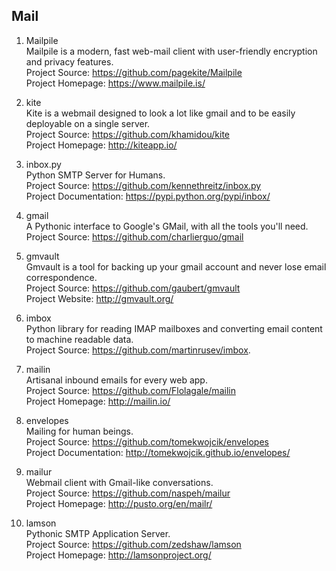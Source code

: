 ## Mail  

1. Mailpile  
Mailpile is a modern, fast web-mail client with user-friendly encryption and privacy features.  
Project Source: https://github.com/pagekite/Mailpile  
Project Homepage: https://www.mailpile.is/

1. kite  
Kite is a webmail designed to look a lot like gmail and to be easily deployable on a single server.  
Project Source: https://github.com/khamidou/kite  
Project Homepage: http://kiteapp.io/  

1. inbox.py   
Python SMTP Server for Humans.  
Project Source: https://github.com/kennethreitz/inbox.py  
Project Documentation: https://pypi.python.org/pypi/inbox/
  
1. gmail  
A Pythonic interface to Google's GMail, with all the tools you'll need.   
Project Source: https://github.com/charlierguo/gmail  

1. gmvault  
Gmvault is a tool for backing up your gmail account and never lose email correspondence.   
Project Source: https://github.com/gaubert/gmvault  
Project Website: http://gmvault.org/

1. imbox  
Python library for reading IMAP mailboxes and converting email content to machine readable data.   
Project Source: https://github.com/martinrusev/imbox. 

1. mailin   
Artisanal inbound emails for every web app.   
Project Source: https://github.com/Flolagale/mailin    
Project Homepage: http://mailin.io/   

1. envelopes   
Mailing for human beings.    
Project Source: https://github.com/tomekwojcik/envelopes    
Project Documentation: http://tomekwojcik.github.io/envelopes/

1. mailur   
Webmail client with Gmail-like conversations.   
Project Source: https://github.com/naspeh/mailur     
Project Homepage: http://pusto.org/en/mailr/      

1. lamson    
Pythonic SMTP Application Server.    
Project Source: https://github.com/zedshaw/lamson    
Project Homepage: http://lamsonproject.org/    

